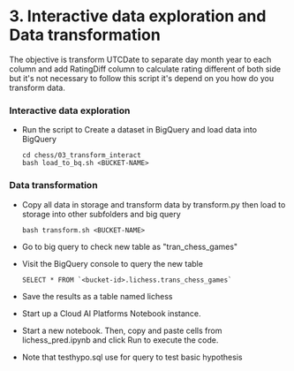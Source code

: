 # 3. Interactive data exploration and Data transformation

The objective is transform UTCDate to separate day month year to each column and add RatingDiff column to calculate rating different of both side but it's not necessary to follow this script it's depend on you how do you transform data.

### Interactive data exploration
* Run the script to Create a dataset in BigQuery and load data into BigQuery

      cd chess/03_transform_interact
      bash load_to_bq.sh <BUCKET-NAME>

### Data transformation
* Copy all data in storage and transform data by transform.py then load to storage into other subfolders and big query

      bash transform.sh <BUCKET-NAME>

* Go to big query to check new table as "tran_chess_games"
* Visit the BigQuery console to query the new table

      SELECT * FROM `<bucket-id>.lichess.trans_chess_games`

* Save the results as a table named lichess
* Start up a Cloud AI Platforms Notebook instance.
* Start a new notebook. Then, copy and paste cells from lichess_pred.ipynb and click Run to execute the code.
* Note that testhypo.sql use for query to test basic hypothesis
